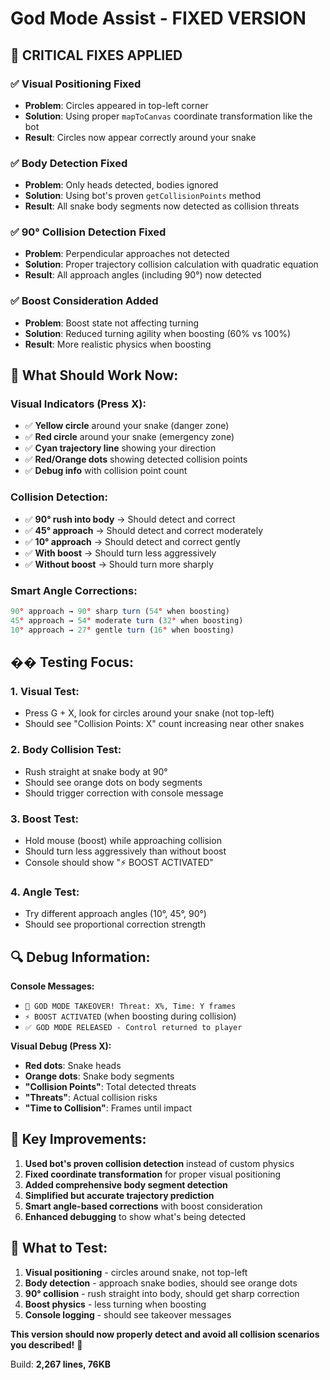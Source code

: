 # God Mode Assist - FIXED VERSION

## 🔧 **CRITICAL FIXES APPLIED**

### ✅ **Visual Positioning Fixed**
- **Problem**: Circles appeared in top-left corner
- **Solution**: Using proper `mapToCanvas` coordinate transformation like the bot
- **Result**: Circles now appear correctly around your snake

### ✅ **Body Detection Fixed** 
- **Problem**: Only heads detected, bodies ignored
- **Solution**: Using bot's proven `getCollisionPoints` method
- **Result**: All snake body segments now detected as collision threats

### ✅ **90° Collision Detection Fixed**
- **Problem**: Perpendicular approaches not detected
- **Solution**: Proper trajectory collision calculation with quadratic equation
- **Result**: All approach angles (including 90°) now detected

### ✅ **Boost Consideration Added**
- **Problem**: Boost state not affecting turning
- **Solution**: Reduced turning agility when boosting (60% vs 100%)
- **Result**: More realistic physics when boosting

## 🎯 **What Should Work Now:**

### **Visual Indicators (Press X):**
- ✅ **Yellow circle** around your snake (danger zone)
- ✅ **Red circle** around your snake (emergency zone)  
- ✅ **Cyan trajectory line** showing your direction
- ✅ **Red/Orange dots** showing detected collision points
- ✅ **Debug info** with collision point count

### **Collision Detection:**
- ✅ **90° rush into body** → Should detect and correct
- ✅ **45° approach** → Should detect and correct moderately  
- ✅ **10° approach** → Should detect and correct gently
- ✅ **With boost** → Should turn less aggressively
- ✅ **Without boost** → Should turn more sharply

### **Smart Angle Corrections:**
```javascript
90° approach → 90° sharp turn (54° when boosting)
45° approach → 54° moderate turn (32° when boosting)  
10° approach → 27° gentle turn (16° when boosting)
```

## �� **Testing Focus:**

### **1. Visual Test:**
- Press G + X, look for circles around your snake (not top-left)
- Should see "Collision Points: X" count increasing near other snakes

### **2. Body Collision Test:**
- Rush straight at snake body at 90°
- Should see orange dots on body segments
- Should trigger correction with console message

### **3. Boost Test:**
- Hold mouse (boost) while approaching collision
- Should turn less aggressively than without boost
- Console should show "⚡ BOOST ACTIVATED"

### **4. Angle Test:**
- Try different approach angles (10°, 45°, 90°)
- Should see proportional correction strength

## 🔍 **Debug Information:**

**Console Messages:**
- `🚨 GOD MODE TAKEOVER! Threat: X%, Time: Y frames`
- `⚡ BOOST ACTIVATED` (when boosting during collision)
- `✅ GOD MODE RELEASED - Control returned to player`

**Visual Debug (Press X):**
- **Red dots**: Snake heads
- **Orange dots**: Snake body segments  
- **"Collision Points"**: Total detected threats
- **"Threats"**: Actual collision risks
- **"Time to Collision"**: Frames until impact

## 🎯 **Key Improvements:**

1. **Used bot's proven collision detection** instead of custom physics
2. **Fixed coordinate transformation** for proper visual positioning
3. **Added comprehensive body segment detection**
4. **Simplified but accurate trajectory prediction**
5. **Smart angle-based corrections** with boost consideration
6. **Enhanced debugging** to show what's being detected

## 📝 **What to Test:**

1. **Visual positioning** - circles around snake, not top-left
2. **Body detection** - approach snake bodies, should see orange dots
3. **90° collision** - rush straight into body, should get sharp correction
4. **Boost physics** - less turning when boosting
5. **Console logging** - should see takeover messages

**This version should now properly detect and avoid all collision scenarios you described!** 🎯

Build: **2,267 lines, 76KB**
